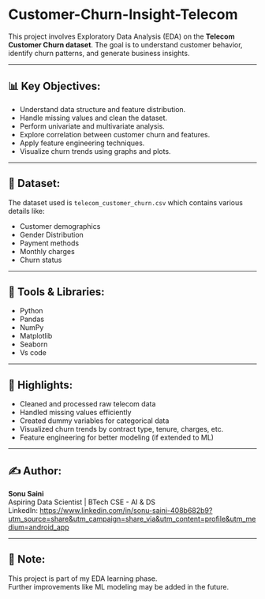 # Customer-Churn-Insight-Telecom
This project involves Exploratory Data Analysis (EDA) on the **Telecom Customer Churn dataset**. The goal is to understand customer behavior, identify churn patterns, and generate business insights.

---

## 📊 Key Objectives:

- Understand data structure and feature distribution.
- Handle missing values and clean the dataset.
- Perform univariate and multivariate analysis.
- Explore correlation between customer churn and features.
- Apply feature engineering techniques.
- Visualize churn trends using graphs and plots.

---

## 📁 Dataset:

The dataset used is `telecom_customer_churn.csv` which contains various details like:
- Customer demographics
- Gender Distribution 
- Payment methods
- Monthly charges
- Churn status

---

## 🔧 Tools & Libraries:

- Python
- Pandas
- NumPy
- Matplotlib
- Seaborn
- Vs code

---

## 📌 Highlights:

- Cleaned and processed raw telecom data
- Handled missing values efficiently
- Created dummy variables for categorical data
- Visualized churn trends by contract type, tenure, charges, etc.
- Feature engineering for better modeling (if extended to ML)

---

## ✍️ Author:

**Sonu Saini**  
Aspiring Data Scientist | BTech CSE - AI & DS  
LinkedIn: https://www.linkedin.com/in/sonu-saini-408b682b9?utm_source=share&utm_campaign=share_via&utm_content=profile&utm_medium=android_app

---

## 📎 Note:

This project is part of my EDA learning phase.  
Further improvements like ML modeling may be added in the future.
